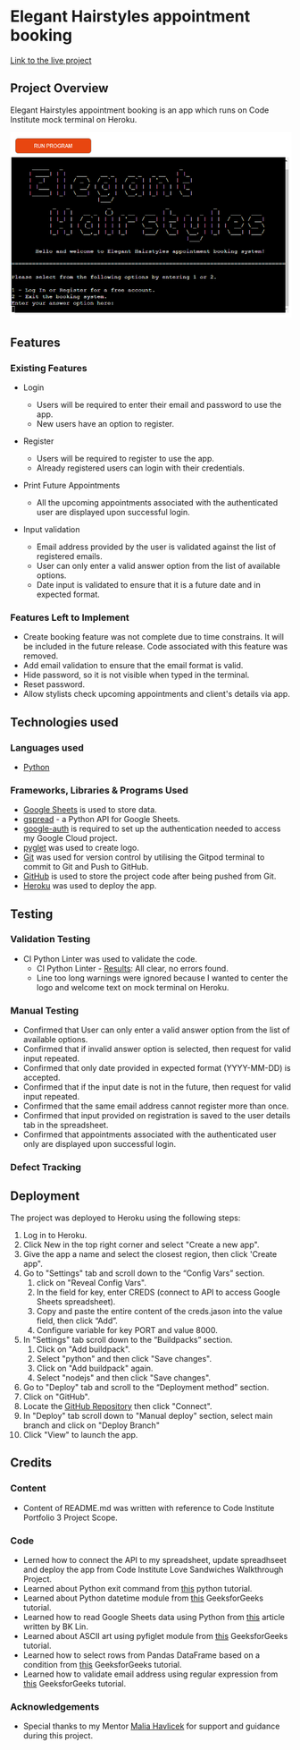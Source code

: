 # Elegant Hairstyles appointment booking

[Link to the live project](https://elegant-hairstyles-booking-app.herokuapp.com/)

## Project Overview

Elegant Hairstyles appointment booking is an app which runs on Code Institute mock terminal on Heroku.

![](https://github.com/ip69719/ci-portfolio-three/blob/main/docs/image.png)


## Features

### Existing Features

* Login
    * Users will be required to enter their email and password to use the app.
    * New users have an option to register.

* Register
    * Users will be required to register to use the app.
    * Already registered users can login with their credentials.

* Print Future Appointments
    * All the upcoming appointments associated with the authenticated user are displayed upon successful login.

* Input validation
    * Email address provided by the user is validated against the list of registered emails.
    * User can only enter a valid answer option from the list of available options.
    * Date input is validated to ensure that it is a future date and in expected format.

### Features Left to Implement

* Create booking feature was not complete due to time constrains. It will be included in the future release. Code associated with this feature was removed.
* Add email validation to ensure that the email format is valid.
* Hide password, so it is not visible when typed in the terminal.
* Reset password.
* Allow stylists check upcoming appointments and client's details via app.

## Technologies used

### Languages used

* [Python](https://en.wikipedia.org/wiki/Python_(programming_language))

### Frameworks, Libraries & Programs Used

* [Google Sheets](https://www.google.com/sheets/about/) is used to store data.
* [gspread](https://docs.gspread.org/en/latest/) - a Python API for Google Sheets.
* [google-auth](https://pypi.org/project/google-auth/) is required to set up the authentication needed to access my Google Cloud project.
* [pyglet](https://pypi.org/project/pyglet/) was used to create logo.
* [Git](https://git-scm.com/) was used for version control by utilising the Gitpod terminal to commit to Git and Push to GitHub.
* [GitHub](https://github.com/) is used to store the project code after being pushed from Git.
* [Heroku](https://www.heroku.com/about) was used to deploy the app. 

## Testing

### Validation Testing

* CI Python Linter was used to validate the code.
    * CI Python Linter - [Results](https://github.com/ip69719/ci-portfolio-three/blob/main/docs/ci_python_linter_results.png): All clear, no errors found.
    * Line too long warnings were ignored because I wanted to center the logo and welcome text on mock terminal on Heroku.

### Manual Testing

* Confirmed that User can only enter a valid answer option from the list of available options.
* Confirmed that if invalid answer option is selected, then request for valid input repeated.
* Confirmed that only date provided in expected format (YYYY-MM-DD) is accepted.
* Confirmed that if the input date is not in the future, then request for valid input repeated.
* Confirmed that the same email address cannot register more than once.
* Confirmed that input provided on registration is saved to the user details tab in the spreadsheet.
* Confirmed that appointments associated with the authenticated user only are displayed upon successful login.

### Defect Tracking

## Deployment

The project was deployed to Heroku using the following steps:

1. Log in to Heroku.
1. Click New in the top right corner and select "Create a new app".
1. Give the app a name and select the closest region, then click 'Create app".
1. Go to "Settings" tab and scroll down to the “Config Vars” section.
    1. click on "Reveal Config Vars".
    1. In the field for key, enter CREDS (connect to API to access Google Sheets spreadsheet).
    1. Copy and paste the entire content of the creds.jason into the value field, then click “Add”.
    1. Configure variable for key PORT and value 8000.
1. In "Settings" tab scroll down to the “Buildpacks” section.
    1. Click on "Add buildpack".
    1. Select "python" and then click "Save changes".
    1. Click on "Add buildpack" again.
    1. Select "nodejs" and then click "Save changes".
1. Go to "Deploy" tab and scroll to the “Deployment method” section.
1. Click on "GitHub".
1. Locate the [GitHub Repository](https://github.com/ip69719/ci-portfolio-three) then click "Connect".
1. In "Deploy" tab scroll down to "Manual deploy" section, select main branch and click on "Deploy Branch"
1. Click "View" to launch the app.

## Credits

### Content

* Content of README.md was written with reference to Code Institute  Portfolio 3 Project Scope.

### Code

* Lerned how to connect the API to my spreadsheet, update spreadhseet and deploy the app from Code Institute Love Sandwiches Walkthrough Project.
* Learned about Python exit command from [this](https://pythonguides.com/python-exit-command/#:~:text=In%20python%2C%20we%20have%20an%20in-built%20quit%20%28%29,function%20should%20only%20be%20used%20in%20the%20interpreter.) python tutorial.
* Learned about Python datetime module from [this](https://www.geeksforgeeks.org/formatting-dates-in-python/) GeeksforGeeks tutorial.
* Learned how to read Google Sheets data using Python from [this](https://medium.com/geekculture/2-easy-ways-to-read-google-sheets-data-using-python-9e7ef366c775) article written by BK Lin.
* Learned about ASCII art using pyfiglet module from [this](https://www.geeksforgeeks.org/python-ascii-art-using-pyfiglet-module/) GeeksforGeeks tutorial.
* Learned how to select rows from Pandas DataFrame based on a condition from [this](https://www.geeksforgeeks.org/how-to-select-rows-from-pandas-dataframe/) GeeksforGeeks tutorial.
* Learned how to validate email address using regular expression from [this](https://www.geeksforgeeks.org/check-if-email-address-valid-or-not-in-python/) GeeksforGeeks tutorial.

### Acknowledgements

* Special thanks to my Mentor [Malia Havlicek](https://github.com/maliahavlicek) for support and guidance during this project.